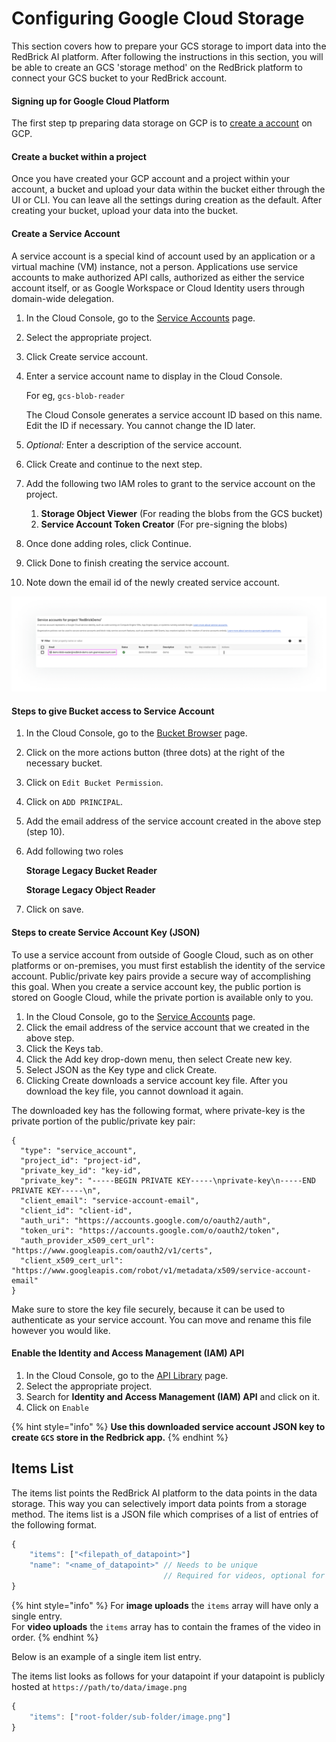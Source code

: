 # Configuring Google Cloud Storage

This section covers how to prepare your GCS storage to import data into the RedBrick AI platform. After following the instructions in this section, you will be able to create an GCS  'storage method' on the RedBrick platform to connect your GCS bucket to your RedBrick account.

#### Signing up for Google Cloud Platform

The first step tp preparing data storage on GCP is to [create a account](https://cloud.google.com/) on GCP.

#### Create a bucket within a project

Once you have created your GCP account and a project within your account, a bucket and upload your data within the bucket either through the UI or CLI. You can leave all the settings during creation as the default. After creating your bucket, upload your data into the bucket. 

#### Create a Service Account

A service account is a special kind of account used by an application or a virtual machine \(VM\) instance, not a person. Applications use service accounts to make authorized API calls, authorized as either the service account itself, or as Google Workspace or Cloud Identity users through domain-wide delegation.

1. In the Cloud Console, go to the [Service Accounts](https://console.cloud.google.com/iam-admin/serviceaccounts) page.
2. Select the appropriate project.
3. Click Create service account.
4. Enter a service account name to display in the Cloud Console.

   For eg, `gcs-blob-reader`

   The Cloud Console generates a service account ID based on this name. Edit the ID if necessary. You cannot change the ID later.

5. _Optional:_ Enter a description of the service account.
6. Click Create and continue to the next step.
7. Add the following two IAM roles to grant to the service account on the project.
   1. **Storage Object Viewer** \(For reading the blobs from the GCS bucket\)
   2. **Service Account Token Creator** \(For pre-signing the blobs\)
8. Once done adding roles, click Continue.
9. Click Done to finish creating the service account.
10. Note down the email id of the newly created service account.

![](../../.gitbook/assets/screen-shot-2021-05-26-at-10.31-1-1-.png)

#### Steps to give Bucket access to Service Account

1. In the Cloud Console, go to the [Bucket Browser](https://console.cloud.google.com/storage/browser) page.
2. Click on the more actions button \(three dots\) at the right of the necessary bucket.
3. Click on `Edit Bucket Permission`.
4. Click on `ADD PRINCIPAL`.
5. Add the email address of the service account created in the above step \(step 10\).
6. Add following two roles

   **Storage Legacy Bucket Reader**

   **Storage Legacy Object Reader**

7. Click on save. 

#### Steps to create Service Account Key \(JSON\)

To use a service account from outside of Google Cloud, such as on other platforms or on-premises, you must first establish the identity of the service account. Public/private key pairs provide a secure way of accomplishing this goal. When you create a service account key, the public portion is stored on Google Cloud, while the private portion is available only to you.

1. In the Cloud Console, go to the [Service Accounts](https://console.cloud.google.com/iam-admin/serviceaccounts) page.
2. Click the email address of the service account that we created in the above step.
3. Click the Keys tab.
4. Click the Add key drop-down menu, then select Create new key.
5. Select JSON as the Key type and click Create.
6. Clicking Create downloads a service account key file. After you download the key file, you cannot download it again.

The downloaded key has the following format, where private-key is the private portion of the public/private key pair:

```text
{
  "type": "service_account",
  "project_id": "project-id",
  "private_key_id": "key-id",
  "private_key": "-----BEGIN PRIVATE KEY-----\nprivate-key\n-----END PRIVATE KEY-----\n",
  "client_email": "service-account-email",
  "client_id": "client-id",
  "auth_uri": "https://accounts.google.com/o/oauth2/auth",
  "token_uri": "https://accounts.google.com/o/oauth2/token",
  "auth_provider_x509_cert_url": "https://www.googleapis.com/oauth2/v1/certs",
  "client_x509_cert_url": "https://www.googleapis.com/robot/v1/metadata/x509/service-account-email"
}
```

Make sure to store the key file securely, because it can be used to authenticate as your service account. You can move and rename this file however you would like.

#### Enable the Identity and Access Management \(IAM\) API

1. In the Cloud Console, go to the [API Library](https://console.cloud.google.com/project/_/apis/library?_ga=2.193485741.1059200516.1617769981-1501397432.1596651361) page.
2. Select the appropriate project.
3. Search for **Identity and Access Management \(IAM\) API** and click on it.
4. Click on `Enable`

{% hint style="info" %}
**Use this downloaded service account JSON key to create `GCS` store in the Redbrick app.**
{% endhint %}

## Items List

The items list points the RedBrick AI platform to the data points in the data storage. This way you can selectively import data points from a storage method. The items list is a JSON file which comprises of a list of entries of the following format.

```javascript
{
    "items": ["<filepath_of_datapoint>"]
    "name": "<name_of_datapoint>" // Needs to be unique
                                  // Required for videos, optional for images
}
```

{% hint style="info" %}
For **image uploads** the `items` array will have only a single entry.   
For **video uploads** the `items` array has to contain the frames of the video in order. 
{% endhint %}

Below is an example of a single item list entry. 

The items list looks as follows for your datapoint if your datapoint is publicly hosted at `https://path/to/data/image.png`

```javascript
{
    "items": ["root-folder/sub-folder/image.png"]
}
```

